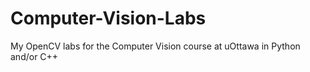 # Computer-Vision-Labs
My OpenCV labs for the Computer Vision course at uOttawa in Python and/or C++
